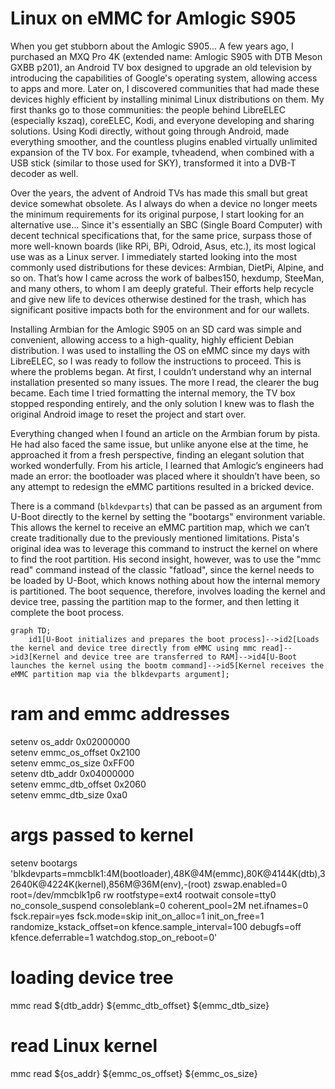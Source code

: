 # Linux on eMMC for Amlogic S905
When you get stubborn about the Amlogic S905...
A few years ago, I purchased an MXQ Pro 4K (extended name: Amlogic S905 with DTB Meson GXBB p201), an Android TV box designed to upgrade an old television by introducing the capabilities of Google's operating system, allowing access to apps and more. Later on, I discovered communities that had made these devices highly efficient by installing minimal Linux distributions on them. My first thanks go to those communities: the people behind LibreELEC (especially kszaq), coreELEC, Kodi, and everyone developing and sharing solutions. Using Kodi directly, without going through Android, made everything smoother, and the countless plugins enabled virtually unlimited expansion of the TV box. For example, tvheadend, when combined with a USB stick (similar to those used for SKY), transformed it into a DVB-T decoder as well.

Over the years, the advent of Android TVs has made this small but great device somewhat obsolete. As I always do when a device no longer meets the minimum requirements for its original purpose, I start looking for an alternative use… Since it's essentially an SBC (Single Board Computer) with decent technical specifications that, for the same price, surpass those of more well-known boards (like RPi, BPi, Odroid, Asus, etc.), its most logical use was as a Linux server. I immediately started looking into the most commonly used distributions for these devices: Armbian, DietPi, Alpine, and so on. That’s how I came across the work of balbes150, hexdump, SteeMan, and many others, to whom I am deeply grateful. Their efforts help recycle and give new life to devices otherwise destined for the trash, which has significant positive impacts both for the environment and for our wallets.

Installing Armbian for the Amlogic S905 on an SD card was simple and convenient, allowing access to a high-quality, highly efficient Debian distribution. I was used to installing the OS on eMMC since my days with LibreELEC, so I was ready to follow the instructions to proceed. This is where the problems began. At first, I couldn’t understand why an internal installation presented so many issues. The more I read, the clearer the bug became. Each time I tried formatting the internal memory, the TV box stopped responding entirely, and the only solution I knew was to flash the original Android image to reset the project and start over.

Everything changed when I found an article on the Armbian forum by pista. He had also faced the same issue, but unlike anyone else at the time, he approached it from a fresh perspective, finding an elegant solution that worked wonderfully. From his article, I learned that Amlogic’s engineers had made an error: the bootloader was placed where it shouldn’t have been, so any attempt to redesign the eMMC partitions resulted in a bricked device.

There is a command (`blkdevparts`) that can be passed as an argument from U-Boot directly to the kernel by setting the "bootargs" environment variable. This allows the kernel to receive an eMMC partition map, which we can’t create traditionally due to the previously mentioned limitations. Pista's original idea was to leverage this command to instruct the kernel on where to find the root partition. His second insight, however, was to use the "mmc read" command instead of the classic "fatload", since the kernel needs to be loaded by U-Boot, which knows nothing about how the internal memory is partitioned. The boot sequence, therefore, involves loading the kernel and device tree, passing the partition map to the former, and then letting it complete the boot process.

```mermaid
graph TD;
    id1[U-Boot initializes and prepares the boot process]-->id2[Loads the kernel and device tree directly from eMMC using mmc read]-->id3[Kernel and device tree are transferred to RAM]-->id4[U-Boot launches the kernel using the bootm command]-->id5[Kernel receives the eMMC partition map via the blkdevparts argument];
```
# ram and emmc addresses
setenv os_addr            0x02000000  
setenv emmc_os_offset     0x2100  
setenv emmc_os_size       0xFF00  
setenv dtb_addr           0x04000000  
setenv emmc_dtb_offset    0x2060  
setenv emmc_dtb_size      0xa0  

# args passed to kernel
setenv bootargs           'blkdevparts=mmcblk1:4M(bootloader),48K@4M(emmc),80K@4144K(dtb),32640K@4224K(kernel),856M@36M(env),-(root) zswap.enabled=0 root=/dev/mmcblk1p6 rw rootfstype=ext4 rootwait console=tty0 no_console_suspend consoleblank=0 coherent_pool=2M net.ifnames=0 fsck.repair=yes fsck.mode=skip init_on_alloc=1 init_on_free=1 randomize_kstack_offset=on kfence.sample_interval=100 debugfs=off kfence.deferrable=1 watchdog.stop_on_reboot=0'  

# loading device tree
mmc read ${dtb_addr} ${emmc_dtb_offset} ${emmc_dtb_size}  
# read Linux kernel
mmc read ${os_addr} ${emmc_os_offset} ${emmc_os_size}  
